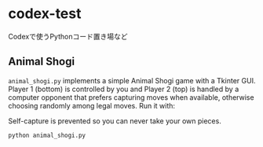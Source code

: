 # codex-test
Codexで使うPythonコード置き場など

## Animal Shogi

`animal_shogi.py` implements a simple Animal Shogi game with a Tkinter GUI.
Player 1 (bottom) is controlled by you and Player 2 (top) is handled by a
computer opponent that prefers capturing moves when available, otherwise
choosing randomly among legal moves. Run it with:

Self-capture is prevented so you can never take your own pieces.

```
python animal_shogi.py
```
